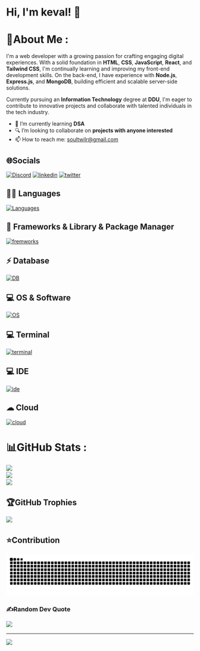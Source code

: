 
# Hi, I'm keval! 👋


# 💫About Me :
I'm a web developer with a growing passion for crafting engaging digital experiences. With a solid foundation in **HTML**, **CSS**, **JavaScript**, **React**, and **Tailwind CSS**, I'm continually learning and improving my front-end development skills. On the back-end, I have experience with **Node.js**, **Express.js**, and **MongoDB**, building efficient and scalable server-side solutions.

Currently pursuing an **Information Technology** degree at **DDU**, I'm eager to contribute to innovative projects and collaborate with talented individuals in the tech industry.

- 🌱 I’m currently learning **DSA**
- 🔍 I’m looking to collaborate on **projects with anyone interested**
- 📫 How to reach me: [soultwilr@gmail.com](mailto:soultwilr@gmail.com)

## 🌐Socials
[![Discord](https://skillicons.dev/icons?i=discord)](https://discord.gg/soultwilr)
[![linkedin](https://skillicons.dev/icons?i=linkedin)](https://www.linkedin.com/in/keval-chauhan-3571a62b1/)
[![twitter](https://skillicons.dev/icons?i=twitter)](https://twitter.com/@soultwilr) 

## 👩‍💻 Languages
[![Languages](https://skillicons.dev/icons?i=c,cpp,java,py,html,css,tailwind,js,ts)](https://skillicons.dev)
## 🚀 Frameworks & Library & Package Manager
[![fremworks](https://skillicons.dev/icons?i=react,vite,npm,deno,nodejs,express,postman,mongodb,redux)](https://skillicons.dev)
## ⚡ Database
[![DB](https://skillicons.dev/icons?i=mongodb,appwrite,firebase)](https://skillicons.dev)
## 💻 OS & Software 
[![OS](https://skillicons.dev/icons?i=ubuntu,mint,linux,windows,git,github)](https://skillicons.dev)
## 💻 Terminal
[![terminal](https://skillicons.dev/icons?i=powershell,bash)](https://skillicons.dev)
## 💻 IDE
[![ide](https://skillicons.dev/icons?i=vscode,replit)](https://skillicons.dev)
## ☁ Cloud
[![cloud](https://skillicons.dev/icons?i=gcp)](https://skillicons.dev)

# 📊GitHub Stats :
![](https://github-readme-stats.vercel.app/api?username=soul059&theme=tokyonight&hide_border=true&include_all_commits=true&count_private=true)<br/>
![](https://github-readme-streak-stats.herokuapp.com/?user=soul059&theme=tokyonight&hide_border=true)<br/>
![](https://github-readme-stats.vercel.app/api/top-langs/?username=soul059&theme=tokyonight&hide_border=true&include_all_commits=true&count_private=true&layout=compact)

## 🏆GitHub Trophies
![](https://github-trophies.vercel.app/?username=soul059&theme=darkhub&no-frame=true&no-bg=false&margin-w=4)

## ⭐Contribution
<picture>
  <source media="(prefers-color-scheme: dark)" srcset="https://raw.githubusercontent.com/soul059/soul059/output/github-contribution-grid-snake-dark.svg">
  <source media="(prefers-color-scheme: light)" srcset="https://raw.githubusercontent.com/soul059/soul059/output/github-contribution-grid-snake-dark.svg">
  <img alt="github contribution grid snake animation" src="https://raw.githubusercontent.com/soul059/soul059/output/github-contribution-grid-snake-dark.svg">
</picture>

### ✍️Random Dev Quote
![](https://quotes-github-readme.vercel.app/api?type=horizontal&theme=tokyonight)


---
[![](https://visitcount.itsvg.in/api?id=soul059&icon=1&color=0)](https://visitcount.itsvg.in)



<!---
soul059/soul059 is a ✨ special ✨ repository because its `README.md` (this file) appears on your GitHub profile.
You can click the Preview link to take a look at your changes.
--->

